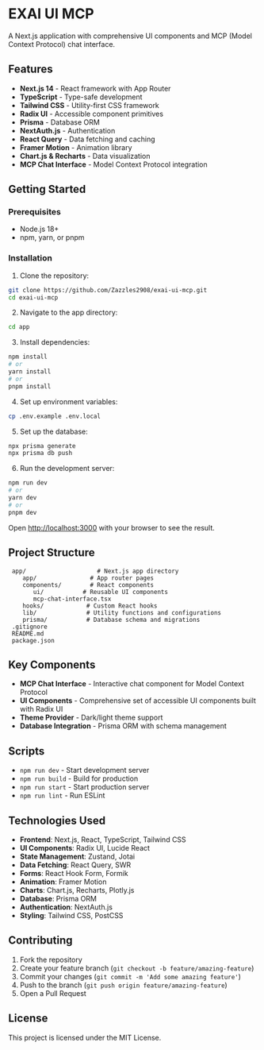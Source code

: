 ﻿# EXAI UI MCP

A Next.js application with comprehensive UI components and MCP (Model Context Protocol) chat interface.

## Features

- **Next.js 14** - React framework with App Router
- **TypeScript** - Type-safe development
- **Tailwind CSS** - Utility-first CSS framework
- **Radix UI** - Accessible component primitives
- **Prisma** - Database ORM
- **NextAuth.js** - Authentication
- **React Query** - Data fetching and caching
- **Framer Motion** - Animation library
- **Chart.js & Recharts** - Data visualization
- **MCP Chat Interface** - Model Context Protocol integration

## Getting Started

### Prerequisites

- Node.js 18+ 
- npm, yarn, or pnpm

### Installation

1. Clone the repository:
```bash
git clone https://github.com/Zazzles2908/exai-ui-mcp.git
cd exai-ui-mcp
```

2. Navigate to the app directory:
```bash
cd app
```

3. Install dependencies:
```bash
npm install
# or
yarn install
# or
pnpm install
```

4. Set up environment variables:
```bash
cp .env.example .env.local
```

5. Set up the database:
```bash
npx prisma generate
npx prisma db push
```

6. Run the development server:
```bash
npm run dev
# or
yarn dev
# or
pnpm dev
```

Open [http://localhost:3000](http://localhost:3000) with your browser to see the result.

## Project Structure

```
 app/                    # Next.js app directory
    app/               # App router pages
    components/        # React components
       ui/           # Reusable UI components
       mcp-chat-interface.tsx
    hooks/            # Custom React hooks
    lib/              # Utility functions and configurations
    prisma/           # Database schema and migrations
 .gitignore
 README.md
 package.json
```

## Key Components

- **MCP Chat Interface** - Interactive chat component for Model Context Protocol
- **UI Components** - Comprehensive set of accessible UI components built with Radix UI
- **Theme Provider** - Dark/light theme support
- **Database Integration** - Prisma ORM with schema management

## Scripts

- `npm run dev` - Start development server
- `npm run build` - Build for production
- `npm run start` - Start production server
- `npm run lint` - Run ESLint

## Technologies Used

- **Frontend**: Next.js, React, TypeScript, Tailwind CSS
- **UI Components**: Radix UI, Lucide React
- **State Management**: Zustand, Jotai
- **Data Fetching**: React Query, SWR
- **Forms**: React Hook Form, Formik
- **Animation**: Framer Motion
- **Charts**: Chart.js, Recharts, Plotly.js
- **Database**: Prisma ORM
- **Authentication**: NextAuth.js
- **Styling**: Tailwind CSS, PostCSS

## Contributing

1. Fork the repository
2. Create your feature branch (`git checkout -b feature/amazing-feature`)
3. Commit your changes (`git commit -m 'Add some amazing feature'`)
4. Push to the branch (`git push origin feature/amazing-feature`)
5. Open a Pull Request

## License

This project is licensed under the MIT License.
